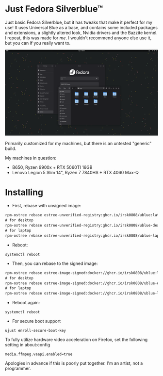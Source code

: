 # Just Fedora Silverblue™

Just basic Fedora Silverblue, but it has tweaks that make it perfect for my use! It uses Universal Blue as a base, and contains some included packages and extensions, a slightly altered look, Nvidia drivers and the Bazzite kernel. I repeat, this was made for *me*. I wouldn't recommend anyone else use it, but you can if you really want to.

![woah lol](screenshots/image4.png)

Primarily customized for my machines, but there is an untested "generic" build.

My machines in question: 
- B650, Ryzen 9900x + RTX 5060TI 16GB
- Lenovo Legion 5 Slim 14", Ryzen 7 7840HS + RTX 4060 Max-Q

# Installing
- First, rebase with unsigned image:
```diff
rpm-ostree rebase ostree-unverified-registry:ghcr.io/irsk0808/ublue:latest
# for desktop
rpm-ostree rebase ostree-unverified-registry:ghcr.io/irsk0808/ublue-desktop
# for laptop
rpm-ostree rebase ostree-unverified-registry:ghcr.io/irsk0808/ublue-laptop
```

- Reboot:
```
systemctl reboot
```

- Then, you can rebase to the signed image:
```diff
rpm-ostree rebase ostree-image-signed:docker://ghcr.io/irsk0808/ublue:latest
# for desktop
rpm-ostree rebase ostree-image-signed:docker://ghcr.io/irsk0808/ublue-desktop
# for laptop
rpm-ostree rebase ostree-image-signed:docker://ghcr.io/irsk0808/ublue-laptop
```
- Reboot again:
```
systemctl reboot
```

- For secure boot support
```
ujust enroll-secure-boot-key
```

To fully utilize hardware video acceleration on Firefox, set the following setting in about:config
```
media.ffmpeg.vaapi.enabled=true
```

Apologies in advance if this is poorly put together. I'm an artist, not a programmer.
